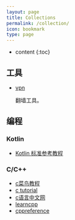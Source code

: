 ```yaml
---
layout: page
title: Collections
permalink: /collection/
icon: bookmark
type: page
---
```


* content
{:toc}

## 工具

* [vpn](https://www.xcjs123.com/)

    翻墙工具。

## 编程

### Kotlin
* [Kotlin 标准参考教程](https://www.kotlincn.net/)

### C/C++
* [c菜鸟教程](https://www.runoob.com/cprogramming/c-tutorial.html)
* [c tutorial](https://www.tutorialspoint.com/cprogramming/index.htm)
* [c语言中文网](http://c.biancheng.net/)
* [learncpp](https://www.learncpp.com/)
* [cppreference](https://zh.cppreference.com/w/%E9%A6%96%E9%A1%B5)
